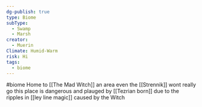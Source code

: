 ```yaml
---
dg-publish: true
type: Biome
subType:
  - Swamp
  - Marsh
creator:
  - Muerin
Climate: Humid-Warm
risk: Hi
tags:
  - biome
---
```

#biome
Home to [[The Mad Witch]] an area even the [[Strennik]] wont really go this place is dangerous and plauged by [[Tezrian born]] due to the ripples in [[ley line magic]] caused by the Witch